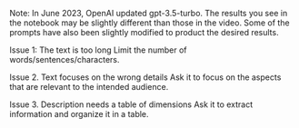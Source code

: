 Note: In June 2023, OpenAI updated gpt-3.5-turbo. The results you see in the notebook may be slightly different than those in the video. Some of the prompts have also been slightly modified to product the desired results.


Issue 1: The text is too long
Limit the number of words/sentences/characters.



Issue 2. Text focuses on the wrong details
Ask it to focus on the aspects that are relevant to the intended audience.


Issue 3. Description needs a table of dimensions
Ask it to extract information and organize it in a table.



